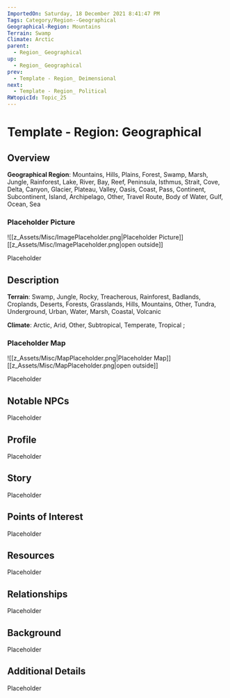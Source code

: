 ```yaml
---
ImportedOn: Saturday, 18 December 2021 8:41:47 PM
Tags: Category/Region--Geographical
Geographical-Region: Mountains
Terrain: Swamp
Climate: Arctic
parent:
  - Region_ Geographical
up:
  - Region_ Geographical
prev:
  - Template - Region_ Deimensional
next:
  - Template - Region_ Political
RWtopicId: Topic_25
---
```

# Template - Region: Geographical
## Overview
**Geographical Region**: Mountains, Hills, Plains, Forest, Swamp, Marsh, Jungle, Rainforest, Lake, River, Bay, Reef, Peninsula, Isthmus, Strait, Cove, Delta, Canyon, Glacier, Plateau, Valley, Oasis, Coast, Pass, Continent, Subcontinent, Island, Archipelago, Other, Travel Route, Body of Water, Gulf, Ocean, Sea

### Placeholder Picture
![[z_Assets/Misc/ImagePlaceholder.png|Placeholder Picture]]
[[z_Assets/Misc/ImagePlaceholder.png|open outside]]

Placeholder

## Description
**Terrain**: Swamp, Jungle, Rocky, Treacherous, Rainforest, Badlands, Croplands, Deserts, Forests, Grasslands, Hills, Mountains, Other, Tundra, Underground, Urban, Water, Marsh, Coastal, Volcanic

**Climate**: Arctic, Arid, Other, Subtropical, Temperate, Tropical ;

### Placeholder Map
![[z_Assets/Misc/MapPlaceholder.png|Placeholder Map]]
[[z_Assets/Misc/MapPlaceholder.png|open outside]]

Placeholder

## Notable NPCs
Placeholder

## Profile
Placeholder

## Story
Placeholder

## Points of Interest
Placeholder

## Resources
Placeholder

## Relationships
Placeholder

## Background
Placeholder

## Additional Details
Placeholder

